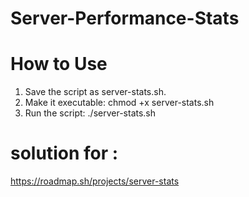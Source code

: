 # Server-Performance-Stats

# How to Use

1) Save the script as server-stats.sh.
2) Make it executable: chmod +x server-stats.sh
3) Run the script: ./server-stats.sh

# solution for :
https://roadmap.sh/projects/server-stats

